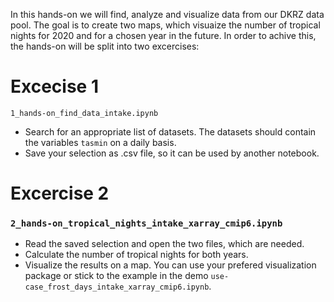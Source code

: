 In this hands-on we will find, analyze and visualize data from our DKRZ data pool. The goal is to create two  maps, which visuaize the number of tropical nights for 2020 and for a chosen year in the future. In order to achive this, the hands-on will be split into two excercises:

# Excecise 1

`1_hands-on_find_data_intake.ipynb`

- Search for an appropriate list of datasets. The datasets should contain the variables `tasmin` on a daily basis.
- Save your selection as .csv file, so it can be used by another notebook.

# Excercise 2

### `2_hands-on_tropical_nights_intake_xarray_cmip6.ipynb`

- Read the saved selection and open the two files, which are needed.
- Calculate the number of tropical nights for both years.
- Visualize the results on a map. You can use your prefered visualization package or stick to the example in the demo `use-case_frost_days_intake_xarray_cmip6.ipynb`.
